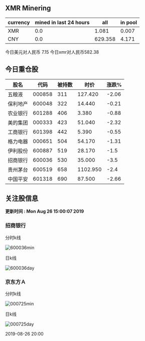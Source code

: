 ## XMR Minering

|currency|mined in last 24 hours|all|in pool|
|---|---|---|---|
|XMR|0.0|1.081|0.007|
|CNY|0.0|629.358|4.171|

今日美元对人民币 7.15	今日xmr对人民币582.38


## 今日重仓股 

|股名|代码|被持数|时价|涨跌%|
|---|---|---|---|---|
|五粮液|000858|311|127.420|-2.06|
|保利地产|600048|322|14.440|-0.21|
|农业银行|601288|406|3.380|-0.88|
|美的集团|000333|423|51.040|-2.32|
|工商银行|601398|442|5.390|-0.55|
|格力电器|000651|504|54.170|-1.31|
|伊利股份|600887|519|28.170|-1.5|
|招商银行|600036|530|35.000|-3.5|
|贵州茅台|600519|658|1102.950|-2.4|
|中国平安|601318|690|87.500|-2.66|

## 关注股信息
**更新时间 : Mon Aug 26 15:00:07 2019**
### 招商银行 
分时k线

![600036min](http://image.sinajs.cn/newchart/min/n/sh600036.gif)

日k线

![600036day](http://image.sinajs.cn/newchart/daily/n/sh600036.gif)

### 京东方Ａ 
分时k线

![000725min](http://image.sinajs.cn/newchart/min/n/sz000725.gif)

日k线

![000725day](http://image.sinajs.cn/newchart/daily/n/sz000725.gif)

2019-08-26 20:00